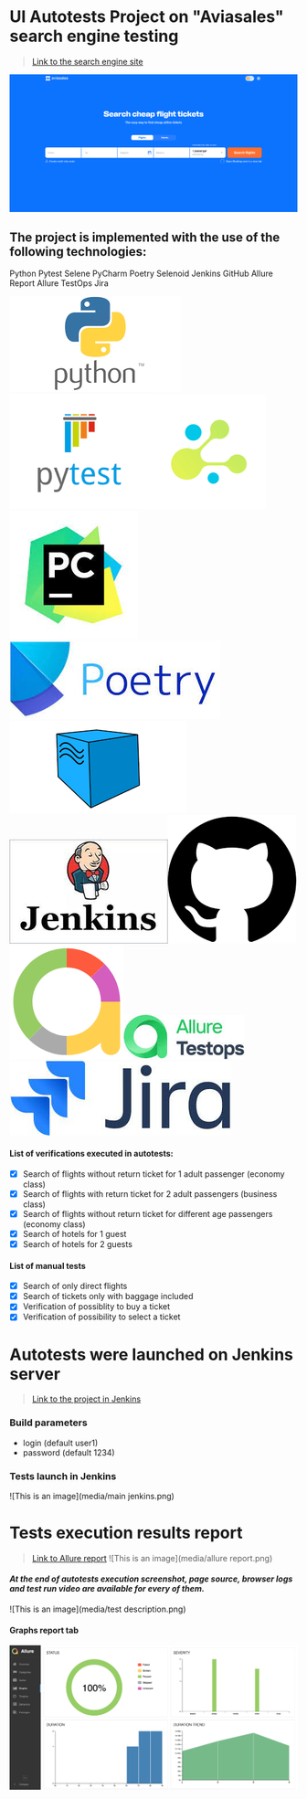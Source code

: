 # UI Autotests Project on "Aviasales" search engine testing
> <a target="_blank" href="https://www.aviasales.com/">Link to the search engine site</a>

![This is an image](media/Aviasales_homepage.png)

## The project is implemented with the use of the following technologies:
Python Pytest Selene PyCharm Poetry Selenoid Jenkins GitHub Allure Report Allure TestOps Jira

![This is an image](media/python.png)![This is an image](media/pytest.png)![This is an image](media/selene.png)![This is an image](media/pycharm.jpeg)![This is an image](media/Poetry.jpeg)![This is an image](media/selenoid.png)![This is an image](media/jenkins_logo.jpeg)![This is an image](media/github.png)![This is an image](media/allure_report.png)![This is an image](media/allure_testops.jpeg)![This is an image](media/jira_logo.jpeg)

#### List of verifications executed in autotests:
- [x] Search of flights without return ticket for 1 adult passenger (economy class)
- [x] Search of flights with return ticket for 2 adult passengers (business class)
- [x] Search of flights without return ticket for different age passengers (economy class)
- [x] Search of hotels for 1 guest
- [x] Search of hotels for 2 guests
#### List of manual tests
- [x] Search of only direct flights
- [x] Search of tickets only with baggage included
- [x] Verification of possiblity to buy a ticket
- [x] Verification of possibility to select a ticket

# Autotests were launched on Jenkins server
> <a target="_blank" href="https://jenkins.autotests.cloud/job/UI_tests_aviasales/">Link to the project in Jenkins</a>

### Build parameters

* login (default user1)
* password (default 1234)

### Tests launch in Jenkins
![This is an image](media/main jenkins.png)

# Tests execution results report
> <a target="_blank" href="https://jenkins.autotests.cloud/job/UI_tests_aviasales/4/allure/">Link to Allure report</a>
![This is an image](media/allure report.png)

#### *At the end of autotests execution screenshot, page source, browser logs and test run video are available for every of them.*
![This is an image](media/test description.png)

#### Graphs report tab
![This is an image](media/Graphs.png)
